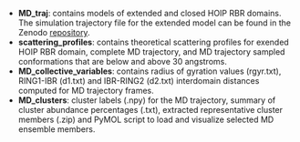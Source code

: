 - **MD_traj**: contains models of extended and closed HOIP RBR domains. The simulation trajectory file for the extended model can be found in the Zenodo [repository](https://zenodo.org/record/7041795).
- **scattering_profiles**: contains theoretical scattering profiles for exended HOIP RBR domain, complete MD trajectory, and MD trajectory sampled conformations that are below and above 30 angstroms. 
- **MD_collective_variables**: contains radius of gyration values (rgyr.txt), RING1-IBR (d1.txt) and IBR-RING2 (d2.txt) interdomain distances computed for MD trajectory frames.
- **MD_clusters**: cluster labels (.npy) for the MD trajectory, summary of cluster abundance percentages (.txt), extracted representative cluster members (.zip) and PyMOL script to load and visualize selected MD ensemble members.
